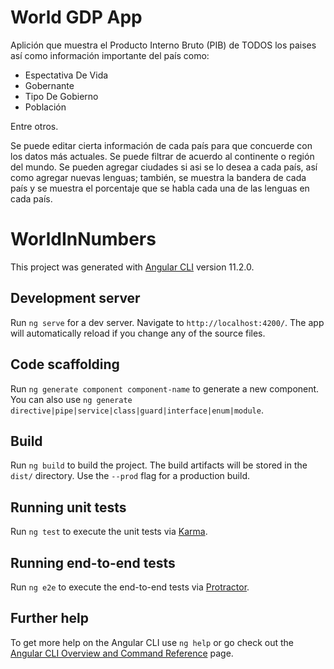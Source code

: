 # World GDP App

Aplición que muestra el Producto Interno Bruto (PIB) de TODOS los paises así como información importante del 
país como:

* Espectativa De Vida
* Gobernante
* Tipo De Gobierno
* Población

Entre otros. 

Se puede editar cierta información de cada país para que concuerde con los datos más actuales.
Se puede filtrar de acuerdo al continente o región del mundo.
Se pueden agregar ciudades si asi se lo desea a cada país, así como agregar nuevas lenguas; también, se
muestra la bandera de cada país y se muestra el porcentaje que se habla cada una de las lenguas en cada
país.

# WorldInNumbers

This project was generated with [Angular CLI](https://github.com/angular/angular-cli) version 11.2.0.

## Development server

Run `ng serve` for a dev server. Navigate to `http://localhost:4200/`. The app will automatically reload if you change any of the source files.

## Code scaffolding

Run `ng generate component component-name` to generate a new component. You can also use `ng generate directive|pipe|service|class|guard|interface|enum|module`.

## Build

Run `ng build` to build the project. The build artifacts will be stored in the `dist/` directory. Use the `--prod` flag for a production build.

## Running unit tests

Run `ng test` to execute the unit tests via [Karma](https://karma-runner.github.io).

## Running end-to-end tests

Run `ng e2e` to execute the end-to-end tests via [Protractor](http://www.protractortest.org/).

## Further help

To get more help on the Angular CLI use `ng help` or go check out the [Angular CLI Overview and Command Reference](https://angular.io/cli) page.
